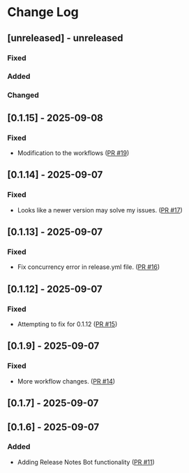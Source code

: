 # Change Log

## [unreleased] - unreleased

### Fixed


### Added


### Changed


## [0.1.15] - 2025-09-08

### Fixed

- Modification to the workflows ([PR #19](https://github.com/redvers/jndi-file-scanner/pull/19))

## [0.1.14] - 2025-09-07

### Fixed

- Looks like a newer version may solve my issues. ([PR #17](https://github.com/redvers/jndi-file-scanner/pull/17))

## [0.1.13] - 2025-09-07

### Fixed

- Fix concurrency error in release.yml file. ([PR #16](https://github.com/redvers/jndi-file-scanner/pull/16))

## [0.1.12] - 2025-09-07

### Fixed

- Attempting to fix for 0.1.12 ([PR #15](https://github.com/redvers/jndi-file-scanner/pull/15))

## [0.1.9] - 2025-09-07

### Fixed

- More workflow changes. ([PR #14](https://github.com/redvers/jndi-file-scanner/pull/14))

## [0.1.7] - 2025-09-07

## [0.1.6] - 2025-09-07

### Added

- Adding Release Notes Bot functionality ([PR #11](https://github.com/redvers/jndi-file-scanner/pull/11))

